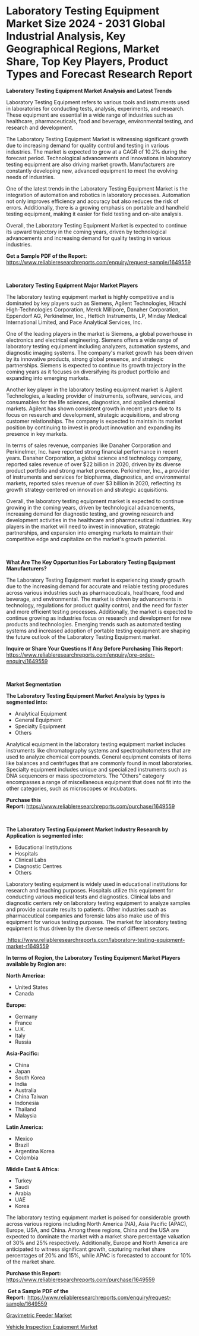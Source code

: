 <p><h1>Laboratory Testing Equipment Market Size 2024 - 2031 Global Industrial Analysis, Key Geographical Regions, Market Share, Top Key Players, Product Types and Forecast Research Report</h1></p><p><strong>Laboratory Testing Equipment Market Analysis and Latest Trends</strong></p>
<p><p>Laboratory Testing Equipment refers to various tools and instruments used in laboratories for conducting tests, analysis, experiments, and research. These equipment are essential in a wide range of industries such as healthcare, pharmaceuticals, food and beverage, environmental testing, and research and development.</p><p>The Laboratory Testing Equipment Market is witnessing significant growth due to increasing demand for quality control and testing in various industries. The market is expected to grow at a CAGR of 10.2% during the forecast period. Technological advancements and innovations in laboratory testing equipment are also driving market growth. Manufacturers are constantly developing new, advanced equipment to meet the evolving needs of industries.</p><p>One of the latest trends in the Laboratory Testing Equipment Market is the integration of automation and robotics in laboratory processes. Automation not only improves efficiency and accuracy but also reduces the risk of errors. Additionally, there is a growing emphasis on portable and handheld testing equipment, making it easier for field testing and on-site analysis.</p><p>Overall, the Laboratory Testing Equipment Market is expected to continue its upward trajectory in the coming years, driven by technological advancements and increasing demand for quality testing in various industries.</p></p>
<p><strong>Get a Sample PDF of the Report:&nbsp;</strong> <a href="https://www.reliableresearchreports.com/enquiry/request-sample/1649559">https://www.reliableresearchreports.com/enquiry/request-sample/1649559</a></p>
<p>&nbsp;</p>
<p><strong>Laboratory Testing Equipment Major Market Players</strong></p>
<p><p>The laboratory testing equipment market is highly competitive and is dominated by key players such as Siemens, Agilent Technologies, Hitachi High-Technologies Corporation, Merck Millipore, Danaher Corporation, Eppendorf AG, Perkinelmer, Inc., Hettich Instruments, LP, Minday Medical International Limited, and Pace Analytical Services, Inc.</p><p>One of the leading players in the market is Siemens, a global powerhouse in electronics and electrical engineering. Siemens offers a wide range of laboratory testing equipment including analyzers, automation systems, and diagnostic imaging systems. The company's market growth has been driven by its innovative products, strong global presence, and strategic partnerships. Siemens is expected to continue its growth trajectory in the coming years as it focuses on diversifying its product portfolio and expanding into emerging markets.</p><p>Another key player in the laboratory testing equipment market is Agilent Technologies, a leading provider of instruments, software, services, and consumables for the life sciences, diagnostics, and applied chemical markets. Agilent has shown consistent growth in recent years due to its focus on research and development, strategic acquisitions, and strong customer relationships. The company is expected to maintain its market position by continuing to invest in product innovation and expanding its presence in key markets.</p><p>In terms of sales revenue, companies like Danaher Corporation and Perkinelmer, Inc. have reported strong financial performance in recent years. Danaher Corporation, a global science and technology company, reported sales revenue of over $22 billion in 2020, driven by its diverse product portfolio and strong market presence. Perkinelmer, Inc., a provider of instruments and services for biopharma, diagnostics, and environmental markets, reported sales revenue of over $3 billion in 2020, reflecting its growth strategy centered on innovation and strategic acquisitions.</p><p>Overall, the laboratory testing equipment market is expected to continue growing in the coming years, driven by technological advancements, increasing demand for diagnostic testing, and growing research and development activities in the healthcare and pharmaceutical industries. Key players in the market will need to invest in innovation, strategic partnerships, and expansion into emerging markets to maintain their competitive edge and capitalize on the market's growth potential.</p></p>
<p>&nbsp;</p>
<p><strong>What Are The Key Opportunities For Laboratory Testing Equipment Manufacturers?</strong></p>
<p><p>The Laboratory Testing Equipment market is experiencing steady growth due to the increasing demand for accurate and reliable testing procedures across various industries such as pharmaceuticals, healthcare, food and beverage, and environmental. The market is driven by advancements in technology, regulations for product quality control, and the need for faster and more efficient testing processes. Additionally, the market is expected to continue growing as industries focus on research and development for new products and technologies. Emerging trends such as automated testing systems and increased adoption of portable testing equipment are shaping the future outlook of the Laboratory Testing Equipment market.</p></p>
<p><strong>Inquire or Share Your Questions If Any Before Purchasing This Report:</strong> <a href="https://www.reliableresearchreports.com/enquiry/pre-order-enquiry/1649559">https://www.reliableresearchreports.com/enquiry/pre-order-enquiry/1649559</a></p>
<p>&nbsp;</p>
<p><strong>Market Segmentation</strong></p>
<p><strong>The Laboratory Testing Equipment Market Analysis by types is segmented into:</strong></p>
<p><ul><li>Analytical Equipment</li><li>General Equipment</li><li>Specialty Equipment</li><li>Others</li></ul></p>
<p><p>Analytical equipment in the laboratory testing equipment market includes instruments like chromatography systems and spectrophotometers that are used to analyze chemical compounds. General equipment consists of items like balances and centrifuges that are commonly found in most laboratories. Specialty equipment includes unique and specialized instruments such as DNA sequencers or mass spectrometers. The "Others" category encompasses a range of miscellaneous equipment that does not fit into the other categories, such as microscopes or incubators.</p></p>
<p><strong>Purchase this Report:&nbsp;</strong><a href="https://www.reliableresearchreports.com/purchase/1649559">https://www.reliableresearchreports.com/purchase/1649559</a></p>
<p>&nbsp;</p>
<p><strong>The Laboratory Testing Equipment Market Industry Research by Application is segmented into:</strong></p>
<p><ul><li>Educational Institutions</li><li>Hospitals</li><li>Clinical Labs</li><li>Diagnostic Centres</li><li>Others</li></ul></p>
<p><p>Laboratory testing equipment is widely used in educational institutions for research and teaching purposes. Hospitals utilize this equipment for conducting various medical tests and diagnostics. Clinical labs and diagnostic centers rely on laboratory testing equipment to analyze samples and provide accurate results to patients. Other industries such as pharmaceutical companies and forensic labs also make use of this equipment for various testing purposes. The market for laboratory testing equipment is thus driven by the diverse needs of different sectors.</p></p>
<p><a href="https://www.reliableresearchreports.com/laboratory-testing-equipment-market-r1649559">&nbsp;https://www.reliableresearchreports.com/laboratory-testing-equipment-market-r1649559</a></p>
<p><strong>In terms of Region, the Laboratory Testing Equipment Market Players available by Region are:</strong></p>
<p>
    <p> <strong> North America: </strong>
        <ul>
            <li>United States</li>
            <li>Canada</li>
        </ul>
        </p> 
    <p> <strong> Europe: </strong>
        <ul>
            <li>Germany</li>
            <li>France</li>
            <li>U.K.</li>
            <li>Italy</li>
            <li>Russia</li>
        </ul>
        </p> 
    <p> <strong> Asia-Pacific: </strong>
        <ul>
            <li>China</li>
            <li>Japan</li>
            <li>South Korea</li>
            <li>India</li>
            <li>Australia</li>
            <li>China Taiwan</li>
            <li>Indonesia</li>
            <li>Thailand</li>
            <li>Malaysia</li>
        </ul>
        </p> 
    <p> <strong> Latin America: </strong>
        <ul>
            <li>Mexico</li>
            <li>Brazil</li>
            <li>Argentina Korea</li>
            <li>Colombia</li>
        </ul>
        </p> 
    <p> <strong> Middle East & Africa: </strong>
        <ul>
            <li>Turkey</li>
            <li>Saudi</li>
            <li>Arabia</li>
            <li>UAE</li>
            <li>Korea</li>
        </ul>
    </p>
    </p>
<p><p>The laboratory testing equipment market is poised for considerable growth across various regions including North America (NA), Asia Pacific (APAC), Europe, USA, and China. Among these regions, China and the USA are expected to dominate the market with a market share percentage valuation of 30% and 25% respectively. Additionally, Europe and North America are anticipated to witness significant growth, capturing market share percentages of 20% and 15%, while APAC is forecasted to account for 10% of the market share.</p></p>
<p><strong>Purchase this Report: </strong><a href="https://www.reliableresearchreports.com/purchase/1649559">https://www.reliableresearchreports.com/purchase/1649559</a></p>
<p>&nbsp;<strong>Get a Sample PDF of the Report:&nbsp;&nbsp;</strong><a href="https://www.reliableresearchreports.com/enquiry/request-sample/1649559">https://www.reliableresearchreports.com/enquiry/request-sample/1649559</a></p>
<p><strong></strong></p>
<p><p><a href="https://sudsy-motorcycle-bbc.notion.site/Gravimetric-Feeder-Market-Analysis-and-Sze-Forecasted-for-period-from-2024-to-2031-9cc98d57de304c90bd090c6c13213696">Gravimetric Feeder Market</a></p><p><a href="https://view.publitas.com/reportprime-1/vehicle-inspection-equipment-market-size-reveals-the-best-marketing-channels-in-global-industry/">Vehicle Inspection Equipment Market</a></p></p>
